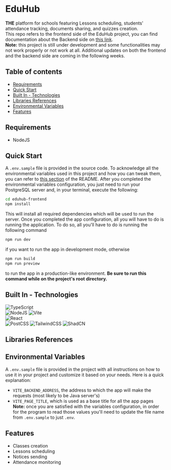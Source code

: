 # EduHub
**THE** platform for schools featuring Lessons scheduling, students' attendance tracking, documents sharing, and quizzes creation.\
This repo refers to the frontend side of the EduHub project, you can find documentation about the Backend side on [this link](https://github.com/mfacecchia/eduhub-backend).\
**Note:** this project is still under development and some functionalities may not work properly or not work at all. Additional updates on both the frontend and the backend side are coming in the following weeks.

## Table of contents
- [Requirements](#requirements)
- [Quick Start](#quick-start)
- [Built In - Technologies](#built-in---technologies)
- [Libraries References](#libraries-references)
- [Environmental Variables](#environmental-variables)
- [Features](#features)

## Requirements
- NodeJS

## Quick Start
A `.env.sample` file is provided in the source code. To acknowledge all the environmental variables used in this project and how you can tweak them, you can refer to [this section](#environmental-variables) of the README.
After you completed the environmental variables configuration, you just need to run your PostgreSQL server and, in your terminal, execute the following:
```zsh
cd eduhub-frontend
npm install
```
This will install all required dependencies which will be used to run the server.
Once you completed the app configuration, all you will have to do is running the application. To do so, all you'll have to do is running the following command
```zsh
npm run dev
```
if you want to run the app in development mode, otherwise
```zsh
npm run build
npm run preview
```
to run the app in a production-like environment.
**Be sure to run this command while on the project's root directory.**

## Built In - Technologies
![TypeScript](https://img.shields.io/badge/TypeScript-007ACC?style=for-the-badge&logo=typescript&logoColor=white)\
![NodeJS](https://img.shields.io/badge/Node%20js-339933?style=for-the-badge&logo=nodedotjs&logoColor=white)
![Vite](https://img.shields.io/badge/Vite-B73BFE?style=for-the-badge&logo=vite&logoColor=FFD62E)\
![React](https://img.shields.io/badge/React-20232A?style=for-the-badge&logo=react&logoColor=61DAFB)\
![PostCSS](https://img.shields.io/badge/postcss-DD3A0A?style=for-the-badge&logo=postcss&logoColor=white)
![TailwindCSS](https://img.shields.io/badge/Tailwind_CSS-38B2AC?style=for-the-badge&logo=tailwind-css&logoColor=white)
![ShadCN](https://img.shields.io/badge/shadcn%2Fui-000000?style=for-the-badge&logo=shadcnui&logoColor=white)

## Libraries References


## Environmental Variables
A `.env.sample` file is provided in the project with all instructions on how to use it in your project and customize it based on your needs. Here is a quick explanation:
- `VITE_BACKEND_ADDRESS`, the address to which the app will make the requests (most likely to be Java server's)
- `VITE_PAGE_TITLE`, which is used as a base title for all the app pages
**Note:** once you are satisfied with the variables configuration, in order for the program to read those values you'll need to update the file name from `.env.sample` to just `.env`.

## Features
- Classes creation
- Lessons scheduling
- Notices sending
- Attendance monitoring
